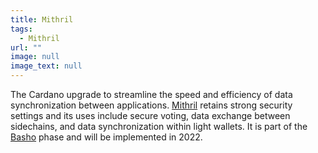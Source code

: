 ```yaml
---
title: Mithril
tags:
  - Mithril
url: ""
image: null
image_text: null
---
```


The Cardano upgrade to streamline the speed and efficiency of data synchronization between applications. [Mithril](https://iohk.io/en/blog/posts/2021/10/29/mithril-a-stronger-and-lighter-blockchain-for-better-efficiency/) retains strong security settings and its uses include secure voting, data exchange between sidechains, and data synchronization within light wallets. It is part of the [Basho](https://www.essentialcardano.io/glossary/basho) phase and will be implemented in 2022.
